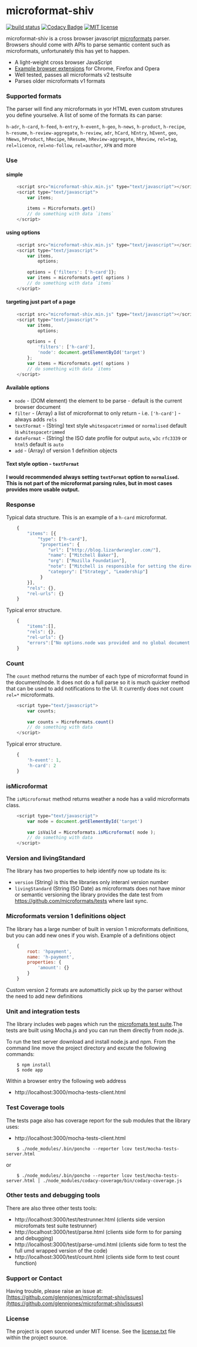 # microformat-shiv

[![build status](https://secure.travis-ci.org/glennjones/microformat-shiv.png)](http://travis-ci.org/glennjones/microformat-shiv)
[![Codacy Badge](https://www.codacy.com/project/badge/520b9cab36254761b100c33d3e3899e3)](https://www.codacy.com/app/glennjonesnet/microformat-shiv)
[![MIT license](http://img.shields.io/badge/license-MIT-blue.svg?style=flat)](https://raw.github.com/glennjones/microformat-shic/master/license.txt)



microformat-shiv is a cross browser javascript [microformats](http://microformats.org/wiki/microformats-2) parser. Browsers should come with APIs to parse semantic content such as microformats, unfortunately this has yet to happen.

* A light-weight cross browser JavaScript 
* [Example browser extensions](https://github.com/glennjones/microformat-shiv/tree/master/examples) for Chrome, Firefox and Opera
* Well tested, passes all microformats v2 testsuite
* Parses older microformats v1 formats


### Supported formats
The parser will find any microformats in yor HTML even custom strutures you define yourselve. A list of some of the formats its can parse:

`h-adr`, `h-card`, `h-feed`, `h-entry`, `h-event`, `h-geo`, `h-news`, `h-product`, `h-recipe`, `h-resume`, `h-review-aggregate`, `h-review`, `adr`, `hCard`, `hEntry`, `hEvent`, `geo`, `hNews`, `hProduct`, `hRecipe`, `hResume`, `hReview-aggregate`, `hReview`, `rel=tag`, `rel=licence`, `rel=no-follow`, `rel=author`, `XFN` and more



### Use

#### simple
```javascript
    <script src="microformat-shiv.min.js" type="text/javascript"></script>
    <script type="text/javascript">
        var items;

        items = Microformats.get()
        // do something with data `items`
    </script>
```    


#### using options
```javascript
    <script src="microformat-shiv.min.js" type="text/javascript"></script>
    <script type="text/javascript">
        var items,
            options;
        
        options = {'filters': ['h-card']};
        var items = microformats.get( options )
        // do something with data `items`
    </script>
``` 

#### targeting just part of a page
```javascript
    <script src="microformat-shiv.min.js" type="text/javascript"></script>
    <script type="text/javascript">
        var items,
            options;
        
        options = {
            'filters': ['h-card'],
            'node': document.getElementById('target')
        };
        var items = Microformats.get( options )
        // do something with data `items`
    </script>    
```  

#### Available options
* `node` - (DOM element) the element to be parse - default is the current browser document
* `filter` - (Array) a list of microformat to only return - i.e. `['h-card']` - always adds `rels`
* `textFormat` - (String) text style `whitespacetrimmed` or `normalised` default is `whitespacetrimmed`
* `dateFormat` - (String) the ISO date profile for output `auto`, `w3c` `rfc3339` or `html5` default is `auto`
* `add` - (Array) of version 1 definition objects


#### Text style option - `textFormat`
__I would recommended always setting `textFormat` option to `normalised`. This is not part of the microformat 
parsing rules, but in most cases provides more usable output.__


### Response 
Typical data structure. This is an example of a `h-card` microformat.
```javascript
    {
        "items": [{
            "type": ["h-card"],
             "properties": {
                "url": ["http://blog.lizardwrangler.com/"],
                "name": ["Mitchell Baker"],
                "org": ["Mozilla Foundation"],
                "note": ["Mitchell is responsible for setting the direction Mozilla ..."],
                "category": ["Strategy", "Leadership"]
             }
        }],
        "rels": {},
        "rel-urls": {}
    }
```  
Typical error structure. 
```javascript
    {
        "items":[],
        "rels": {},
        "rel-urls": {}
        "errors":["No options.node was provided and no global document object could be found."]
    }
```  

### Count
The `count` method returns the number of each type of microformat found in the document/node. It does not do a full parse so it is much quicker 
method that can be used to add notifications to the UI. It currently does not count `rel=*` microformats.
```javascript
    <script type="text/javascript">
        var counts;
        
        var counts = Microformats.count()
        // do something with data 
    </script>    
```  
Typical error structure. 
```javascript
    {
        'h-event': 1,
        'h-card': 2
    }
```  

### isMicroformat
The `isMicroformat` method returns weather a node has a valid microformats class.
```javascript
    <script type="text/javascript">
        var node = document.getElementById('target')
        
        var isVaild = Microformats.isMicroformat( node );
        // do something with data 
    </script>    
```  

### Version and livingStandard
The library has two properties to help identify now up todate its is:

*  `version` (String) is this the libraries only interanl version number
*  `livingStandard` (String ISO Date) as microformats does not have minor or semantic versioning the library provides the date test from https://github.com/microformats/tests where last sync.


### Microformats version 1 definitions object
The library has a large number of built in version 1 microformats definitions, but you can add new ones if you wish. Example of a definitions object
```javascript
    {
		root: 'hpayment',
		name: 'h-payment',
		properties: {
			'amount': {}
		}
	}
```  
Custom version 2 formats are automatticlly pick up by the parser without the need to add new definitions

### Unit and integration tests

The library includes web pages which run the [microfomats test suite](https://github.com/microformats/tests).The tests are built using Mocha.js and you can run them directly from node.js.

To run the test server download and install node.js and npm. From the command line move the project directory and excute the following commands:
```  
    $ npm install
    $ node app
```      
Within a browser entry the following web address

*  http://localhost:3000/mocha-tests-client.html
    
    
### Test Coverage tools
The tests page also has coverage report for the sub modules that the library uses:

*  http://localhost:3000/mocha-tests-client.html 

```  
    $ ./node_modules/.bin/poncho --reporter lcov test/mocha-tests-server.html
```  

or

```  
    $ ./node_modules/.bin/poncho --reporter lcov test/mocha-tests-server.html | ./node_modules/codacy-coverage/bin/codacy-coverage.js
```  

### Other tests and debugging tools
There are also three other tests tools:

* http://localhost:3000/test/testrunner.html (clients side version microfomats test suite testrunner)
* http://localhost:3000/test/parse.html (clients side form to for parsing and debugging)
* http://localhost:3000/test/parse-umd.html (clients side form to test the full umd wrapped version of the code)
* http://localhost:3000/test/count.html (clients side form to test count function)

### Support or Contact

Having trouble, please raise an issue at: [https://github.com/glennjones/microformat-shiv/issues](https://github.com/glennjones/microformat-shiv/issues)


### License

The project is open sourced under MIT license. See the [license.txt](https://raw.github.com/glennjones/microformat-shic/master/license.txt "license.txt") file within the project source.